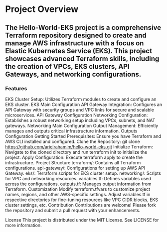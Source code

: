 # Project Overview
## The Hello-World-EKS project is a comprehensive Terraform repository designed to create and manage AWS infrastructure with a focus on Elastic Kubernetes Service (EKS). This project showcases advanced Terraform skills, including the creation of VPCs, EKS clusters, API Gateways, and networking configurations.

### Features
EKS Cluster Setup: Utilizes Terraform modules to create and configure an EKS cluster. EKS Main Configuration
API Gateway Integration: Configures an API Gateway with security groups and VPC links for secure and scalable microservices. API Gateway Configuration
Networking Configuration: Establishes a robust networking setup including VPCs, subnets, and NAT gateways. Networking Main Configuration
Output Management: Efficiently manages and outputs critical infrastructure information. Outputs Configuration
Getting Started
Prerequisites: Ensure you have Terraform and AWS CLI installed and configured.
Clone the Repository: git clone https://github.com/arielrahamim/hello-world-eks.git
Initialize Terraform: Navigate to the cloned directory and run terraform init to initialize the project.
Apply Configuration: Execute terraform apply to create the infrastructure.
Project Structure
terraform/: Contains all Terraform configurations.
api-gateway/: Configurations for setting up AWS API Gateway.
eks/: Terraform scripts for EKS cluster setup.
networking/: Scripts for VPC and networking resources.
variables.tf: Defines variables used across the configurations.
outputs.tf: Manages output information from Terraform.
Customization
Modify terraform.tfvars to customize project names, regions, and other AWS-specific settings.
Adjust variables.tf in respective directories for fine-tuning resources like VPC CIDR blocks, EKS cluster settings, etc.
Contribution
Contributions are welcome! Please fork the repository and submit a pull request with your enhancements.

License
This project is distributed under the MIT License. See LICENSE for more information.
